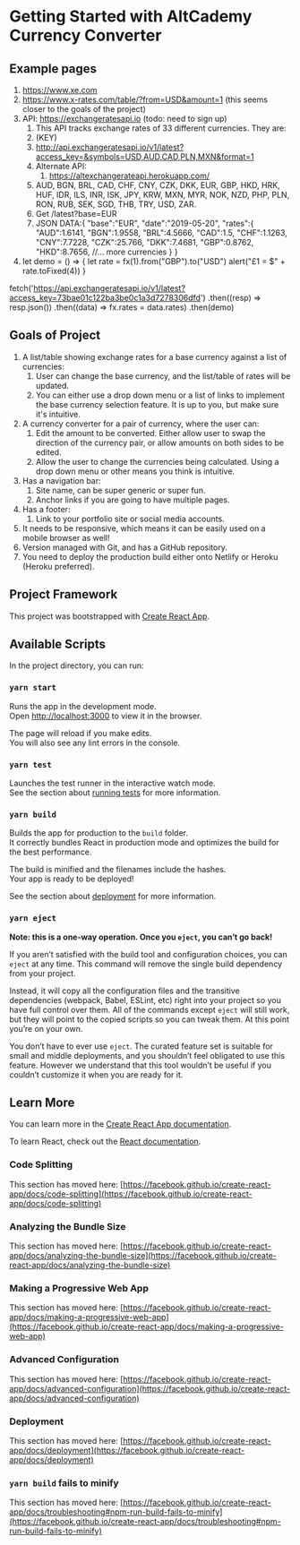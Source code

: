 # Getting Started with AltCademy Currency Converter

## Example pages

1. https://www.xe.com
2. https://www.x-rates.com/table/?from=USD&amount=1 (this seems closer to the goals of the project)
3. API: https://exchangeratesapi.io (todo: need to sign up)
    1. This API tracks exchange rates of 33 different currencies. They are:
    2.  (KEY)
    3. http://api.exchangeratesapi.io/v1/latest?access_key=&symbols=USD,AUD,CAD,PLN,MXN&format=1
    4. Alternate API:
       1.  https://altexchangerateapi.herokuapp.com/
    5. AUD, BGN, BRL, CAD, CHF, CNY, CZK, DKK, EUR, GBP, HKD, HRK, HUF, IDR, ILS, INR, ISK, JPY, KRW, MXN, MYR, NOK, NZD, PHP, PLN, RON, RUB, SEK, SGD, THB, TRY, USD, ZAR.
    6. Get /latest?base=EUR
    7. JSON DATA:{
  "base":"EUR",
  "date":"2019-05-20",
  "rates":{
    "AUD":1.6141,
    "BGN":1.9558,
    "BRL":4.5666,
    "CAD":1.5,
    "CHF":1.1263,
    "CNY":7.7228,
    "CZK":25.766,
    "DKK":7.4681,
    "GBP":0.8762,
    "HKD":8.7656,
    //... more currencies
  }
}
4. let demo = () => {
  let rate = fx(1).from("GBP").to("USD")
  alert("£1 = $" + rate.toFixed(4))
}

fetch('https://api.exchangeratesapi.io/v1/latest?access_key=73bae01c122ba3be0c1a3d7278306dfd')
  .then((resp) => resp.json())
  .then((data) => fx.rates = data.rates)
  .then(demo)

## Goals of Project

1. A list/table showing exchange rates for a base currency against a list of currencies:
    1. User can change the base currency, and the list/table of rates will be updated.
    2. You can either use a drop down menu or a list of links to implement the base currency selection feature. It is up to you, but make sure it's intuitive.
2. A currency converter for a pair of currency, where the user can:
    1. Edit the amount to be converted. Either allow user to swap the direction of the currency pair, or allow amounts on both sides to be edited.
    2. Allow the user to change the currencies being calculated. Using a drop down menu or other means you think is intuitive.
3. Has a navigation bar:
    1. Site name, can be super generic or super fun.
    2. Anchor links if you are going to have multiple pages.
4. Has a footer:
    1. Link to your portfolio site or social media accounts.
5. It needs to be responsive, which means it can be easily used on a mobile browser as well!
6. Version managed with Git, and has a GitHub repository.
7. You need to deploy the production build either onto Netlify or Heroku (Heroku preferred).

## Project Framework

This project was bootstrapped with [Create React App](https://github.com/facebook/create-react-app).

## Available Scripts

In the project directory, you can run:

### `yarn start`

Runs the app in the development mode.\
Open [http://localhost:3000](http://localhost:3000) to view it in the browser.

The page will reload if you make edits.\
You will also see any lint errors in the console.

### `yarn test`

Launches the test runner in the interactive watch mode.\
See the section about [running tests](https://facebook.github.io/create-react-app/docs/running-tests) for more information.

### `yarn build`

Builds the app for production to the `build` folder.\
It correctly bundles React in production mode and optimizes the build for the best performance.

The build is minified and the filenames include the hashes.\
Your app is ready to be deployed!

See the section about [deployment](https://facebook.github.io/create-react-app/docs/deployment) for more information.

### `yarn eject`

**Note: this is a one-way operation. Once you `eject`, you can’t go back!**

If you aren’t satisfied with the build tool and configuration choices, you can `eject` at any time. This command will remove the single build dependency from your project.

Instead, it will copy all the configuration files and the transitive dependencies (webpack, Babel, ESLint, etc) right into your project so you have full control over them. All of the commands except `eject` will still work, but they will point to the copied scripts so you can tweak them. At this point you’re on your own.

You don’t have to ever use `eject`. The curated feature set is suitable for small and middle deployments, and you shouldn’t feel obligated to use this feature. However we understand that this tool wouldn’t be useful if you couldn’t customize it when you are ready for it.

## Learn More

You can learn more in the [Create React App documentation](https://facebook.github.io/create-react-app/docs/getting-started).

To learn React, check out the [React documentation](https://reactjs.org/).

### Code Splitting

This section has moved here: [https://facebook.github.io/create-react-app/docs/code-splitting](https://facebook.github.io/create-react-app/docs/code-splitting)

### Analyzing the Bundle Size

This section has moved here: [https://facebook.github.io/create-react-app/docs/analyzing-the-bundle-size](https://facebook.github.io/create-react-app/docs/analyzing-the-bundle-size)

### Making a Progressive Web App

This section has moved here: [https://facebook.github.io/create-react-app/docs/making-a-progressive-web-app](https://facebook.github.io/create-react-app/docs/making-a-progressive-web-app)

### Advanced Configuration

This section has moved here: [https://facebook.github.io/create-react-app/docs/advanced-configuration](https://facebook.github.io/create-react-app/docs/advanced-configuration)

### Deployment

This section has moved here: [https://facebook.github.io/create-react-app/docs/deployment](https://facebook.github.io/create-react-app/docs/deployment)

### `yarn build` fails to minify

This section has moved here: [https://facebook.github.io/create-react-app/docs/troubleshooting#npm-run-build-fails-to-minify](https://facebook.github.io/create-react-app/docs/troubleshooting#npm-run-build-fails-to-minify)
